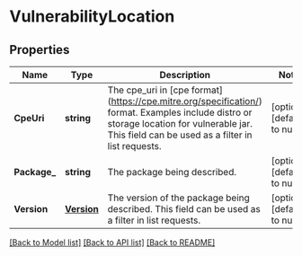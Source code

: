 # VulnerabilityLocation

## Properties
Name | Type | Description | Notes
------------ | ------------- | ------------- | -------------
**CpeUri** | **string** | The cpe_uri in [cpe format] (https://cpe.mitre.org/specification/) format. Examples include distro or storage location for vulnerable jar. This field can be used as a filter in list requests. | [optional] [default to null]
**Package_** | **string** | The package being described. | [optional] [default to null]
**Version** | [**Version**](Version.md) | The version of the package being described. This field can be used as a filter in list requests. | [optional] [default to null]

[[Back to Model list]](../README.md#documentation-for-models) [[Back to API list]](../README.md#documentation-for-api-endpoints) [[Back to README]](../README.md)


